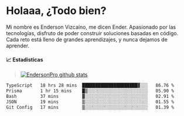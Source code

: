 
# Holaaa, ¿Todo bien?

Mi nombre es Enderson Vizcaíno, me dicen Ender. Apasionado por las tecnologías, disfruto de poder construir soluciones basadas en código. Cada reto está lleno de grandes aprendizajes, y nunca dejamos de aprender. 

#### :chart_with_upwards_trend: Estadisticas
> [![EndersonPro github stats](https://github-readme-stats.vercel.app/api?username=endersonpro&theme=vue-dark&show_icons=true)](https://github.com/anuraghazra/github-readme-stats) 


<!--START_SECTION:waka-->

```txt
TypeScript   18 hrs 28 mins  █████████████████████▓░░░   86.76 %
Prisma       1 hr 15 mins    █▒░░░░░░░░░░░░░░░░░░░░░░░   05.90 %
Bash         37 mins         ▓░░░░░░░░░░░░░░░░░░░░░░░░   02.91 %
JSON         19 mins         ▒░░░░░░░░░░░░░░░░░░░░░░░░   01.55 %
Git Config   17 mins         ▒░░░░░░░░░░░░░░░░░░░░░░░░   01.39 %
```

<!--END_SECTION:waka-->

[website]: https://endersonpro.github.io/portfolio/
[twitter]: https://twitter.com/endersonj_
[youtube]: https://youtube.com/ByEnderson
[instagram]: https://instagram.com/endersonvizc
[linkedin]: https://www.linkedin.com/in/enderson-vizcaino-2aa927175/
